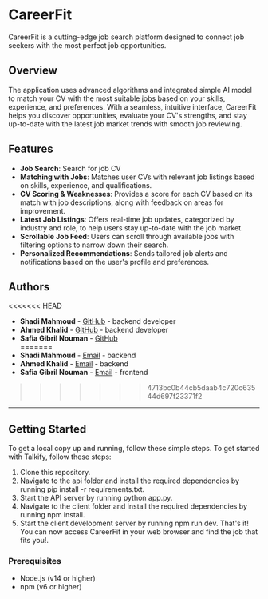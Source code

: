 # CareerFit

CareerFit is a cutting-edge job search platform designed to connect job seekers with the most perfect job opportunities.

## Overview

The application uses advanced algorithms and integrated simple AI model to match your CV with the most suitable jobs based on your skills, experience, and preferences. With a seamless, intuitive interface, CareerFit helps you discover opportunities, evaluate your CV's strengths, and stay up-to-date with the latest job market trends with smooth job reviewing.

## Features

- **Job Search**: Search for job CV
- **Matching with Jobs**: Matches user CVs with relevant job listings based on skills, experience, and qualifications.
- **CV Scoring & Weaknesses**: Provides a score for each CV based on its match with job descriptions, along with feedback on areas for improvement.
- **Latest Job Listings**: Offers real-time job updates, categorized by industry and role, to help users stay up-to-date with the job market.
- **Scrollable Job Feed**: Users can scroll through available jobs with filtering options to narrow down their search.
- **Personalized Recommendations**: Sends tailored job alerts and notifications based on the user's profile and preferences.

## Authors

<<<<<<< HEAD
- **Shadi Mahmoud** - [GitHub](https://github.com/shadi) - backend developer
- **Ahmed Khalid** - [GitHub](https://github.com/ah0048) - backend developer
- **Safia Gibril Nouman** - [GitHub](https://github.com/safi222)  
=======
- **Shadi Mahmoud** - [Email](shadymahmod55@gmail.com) - backend
- **Ahmed Khalid** - [Email](ahmedkhaled0048@gmail.com) - backend
- **Safia Gibril Nouman** - [Email](safia2000gibril@gmail.com) - frontend
>>>>>>> 4713bc0b44cb5daab4c720c63544d697f23371f2

---

## Getting Started

To get a local copy up and running, follow these simple steps.
To get started with Talkify, follow these steps:

1. Clone this repository.
2. Navigate to the api folder and install the required dependencies by running pip install -r requirements.txt.
3. Start the API server by running python app.py.
4. Navigate to the client folder and install the required dependencies by running npm install.
5. Start the client development server by running npm run dev.
That's it! You can now access CareerFit in your web browser and find the job that fits you!.

### Prerequisites

- Node.js (v14 or higher)
- npm (v6 or higher)
